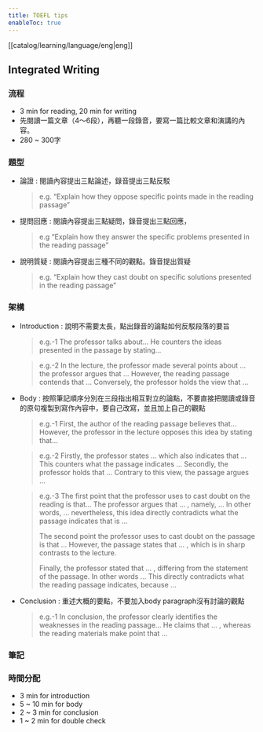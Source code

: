 ```yaml
---
title: TOEFL tips
enableToc: true
---
```

[[catalog/learning/language/eng|eng]]

## Integrated Writing
###  流程
- 3 min for reading, 20 min for writing
- 先閱讀一篇文章（4～6段），再聽一段錄音，要寫一篇比較文章和演講的內容。
- 280 ~ 300字
### 題型
 - 論證 : 閱讀內容提出三點論述，錄音提出三點反駁
    > e.g. “Explain how they oppose specific points made in the reading passage”
- 提問回應 : 閱讀內容提出三點疑問，錄音提出三點回應，
  > e.g “Explain how they answer the specific problems presented in the reading passage”
- 說明質疑 : 閱讀內容提出三種不同的觀點。錄音提出質疑
  > e.g. “Explain how they cast doubt on specific solutions presented in the reading passage”

### 架構
- Introduction : 說明不需要太長，點出錄音的論點如何反駁段落的要旨
  > e.g.-1 The professor talks about… He counters the ideas presented in the passage by stating…

  > e.g.-2 In the lecture, the professor made several points about … the professor argues that … However, the reading passage contends that … Conversely, the professor holds the view that …
- Body : 按照筆記順序分別在三段指出相互對立的論點，不要直接把閱讀或錄音的原句複製到寫作內容中，要自己改寫，並且加上自己的觀點
  > e.g.-1 First, the author of the reading passage believes that… However, the professor in the lecture opposes this idea by stating that…

  > e.g.-2 Firstly, the professor states … which also indicates that … This counters what the passage indicates … Secondly, the professor holds that … Contrary to this view, the passage argues …

  > e.g.-3 The first point that the professor uses to cast doubt on the reading is that… The professor argues that … , namely, … In other words, … nevertheless, this idea directly contradicts what the passage indicates that is …
  > 
  > The second point the professor uses to cast doubt on the passage is that … However, the passage states that … , which is in sharp contrasts to the lecture.
  > 
  > Finally, the professor stated that … , differing from the statement of the passage. In other words … This directly contradicts what the reading passage indicates, because …
- Conclusion : 重述大概的要點，不要加入body paragraph沒有討論的觀點
  > e.g.-1 In conclusion, the professor clearly identifies the weaknesses in the reading passage… He claims that … , whereas the reading materials make point that …
### 筆記
### 時間分配
- 3 min for introduction
- 5 ~ 10 min for body
- 2 ~ 3 min for conclusion
- 1 ~ 2 min for double check

